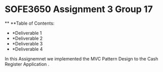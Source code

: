 # SOFE3650 Assignment 3 Group 17
 
** **Table of Contents:
* *Deliverable  1
* *Deliverable  2
* *Deliverable  3
* *Deliverable  4


In this Assignemnet we implemented the MVC Pattern Design to the Cash Register Application .
